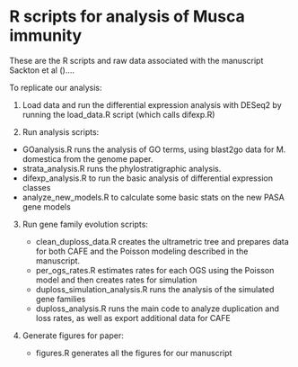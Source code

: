 R scripts for analysis of Musca immunity
==

These are the R scripts and raw data associated with the manuscript Sackton et al ()....

To replicate our analysis:

1. Load data and run the differential expression analysis with DESeq2 by running the load_data.R script (which calls difexp.R)

2. Run analysis scripts:
  - GOanalysis.R runs the analysis of GO terms, using blast2go data for M. domestica from the genome paper.
  - strata_analysis.R runs the phylostratigraphic analysis.
  - difexp_analysis.R to run the basic analysis of differential expression classes
  - analyze_new_models.R to calculate some basic stats on the new PASA gene models

3. Run gene family evolution scripts:
	- clean_duploss_data.R creates the ultrametric tree and prepares data for both CAFE and the Poisson modeling described in the manuscript.
	- per_ogs_rates.R estimates rates for each OGS using the Poisson model and then creates rates for simulation
	- duploss_simulation_analysis.R runs the analysis of the simulated gene families
	- duploss_analysis.R runs the main code to analyze duplication and loss rates, as well as export additional data for CAFE

4. Generate figures for paper:
	- figures.R generates all the figures for our manuscript